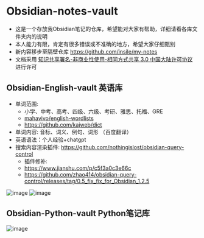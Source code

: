 # Obsidian-notes-vault
- 这是一个存放我Obsidian笔记的仓库，希望能对大家有帮助，详细请看各库文件夹内的说明
- 本人能力有限，肯定有很多错误或不准确的地方，希望大家仔细甄别
- 新内容移步至隔壁仓库 https://github.com/insile/my-notes
- 文档采用 <a rel="license" href="http://creativecommons.org/licenses/by-nc-sa/3.0/cn/">知识共享署名-非商业性使用-相同方式共享 3.0 中国大陆许可协议</a> 进行许可
## Obsidian-English-vault 英语库

- 单词范围:
  - 小学、中考、高考、四级、六级、考研、雅思、托福、GRE
  - [mahavivo/english-wordlists](https://github.com/mahavivo/english-wordlists)
  - https://github.com/kajweb/dict
- 单词内容: 音标、词义、例句、词形 （百度翻译）
- 英语语法：个人经验+chatgpt
- 搜索内容渲染插件: https://github.com/nothingislost/obsidian-query-control
  - 插件修补:
  - https://www.jianshu.com/p/c5f3a0c3e66c
  - https://github.com/zhao414/obsidian-query-control/releases/tag/0.5_fix_fix_for_Obsidian_1.2.5

![image](https://github.com/insile/Obsidian-notes-vault/assets/39241051/70b03928-df65-42a1-a4c4-8a485d10bb83)
![image](https://github.com/insile/Obsidian-notes-vault/assets/39241051/2cb9f992-2236-4978-a99a-a8abab97932b)

## Obsidian-Python-vault Python笔记库
![image](https://github.com/insile/Obsidian-notes-vault/assets/39241051/d5bb8129-b52e-416a-b7c3-ca82e34a9d90)
